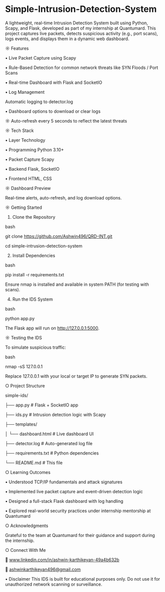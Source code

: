 # Simple-Intrusion-Detection-System

A lightweight, real-time Intrusion Detection System built using Python, Scapy, and Flask, developed as part of my internship at Quantumard. This project captures live packets, detects suspicious activity (e.g., port scans), logs events, and displays them in a dynamic web dashboard.

☼ Features

• Live Packet Capture using Scapy

• Rule-Based Detection for common network threats like SYN Floods / Port Scans

• Real-time Dashboard with Flask and SocketIO

• Log Management

Automatic logging to detector.log

• Dashboard options to download or clear logs

☼ Auto-refresh every 5 seconds to reflect the latest threats

☼ Tech Stack

 • Layer	Technology
 
 • Programming	Python 3.10+
 
 • Packet Capture	Scapy
 
 • Backend	Flask, SocketIO
 
 • Frontend	HTML, CSS

☼ Dashboard Preview

Real-time alerts, auto-refresh, and log download options.

☼ Getting Started

1. Clone the Repository

bash

git clone https://github.com/Ashwin496/QRD-INT.git

cd simple-intrusion-detection-system

2. Install Dependencies

bash

pip install -r requirements.txt

Ensure nmap is installed and available in system PATH (for testing with scans).

4. Run the IDS System

bash

python app.py

The Flask app will run on http://127.0.0.1:5000.

☼ Testing the IDS

To simulate suspicious traffic:

bash

nmap -sS 127.0.0.1

Replace 127.0.0.1 with your local or target IP to generate SYN packets.

○ Project Structure

simple-ids/

├── app.py              # Flask + SocketIO app

├── ids.py              # Intrusion detection logic with Scapy

├── templates/

│   └── dashboard.html  # Live dashboard UI

├── detector.log        # Auto-generated log file

├── requirements.txt    # Python dependencies

└── README.md           # This file

○ Learning Outcomes

 • Understood TCP/IP fundamentals and attack signatures
 
 • Implemented live packet capture and event-driven detection logic
 
 • Designed a full-stack Flask dashboard with log handling
 
 • Explored real-world security practices under internship mentorship at Quantumard


○ Acknowledgments

Grateful to the team at Quantumard for their guidance and support during the internship.

○ Connect With Me

🔗 www.linkedin.com/in/ashwin-karthikeyan-49a4b632b

📧 ashwinkarthikeyan496@gmail.com

• Disclaimer
This IDS is built for educational purposes only. Do not use it for unauthorized network scanning or surveillance.
